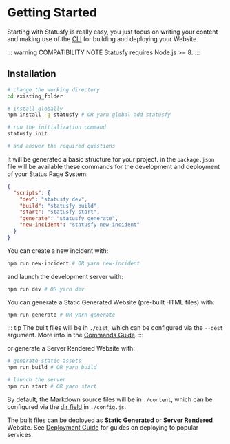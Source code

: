 # Getting Started

Starting with Statusfy is really easy, you just focus on writing your content and making use of the [CLI](../guide/commands.md) for building and deploying your Website.

::: warning COMPATIBILITY NOTE
Statusfy requires Node.js >= 8.
:::

## Installation

``` bash
# change the working directory
cd existing_folder

# install globally
npm install -g statusfy # OR yarn global add statusfy

# run the initialization command
statusfy init

# and answer the required questions
```

It will be generated a basic structure for your project. in the `package.json` file will be available these commands for the development and deployment of your Status Page System:

``` json
{
  "scripts": {
    "dev": "statusfy dev",
    "build": "statusfy build",
    "start": "statusfy start",
    "generate": "statusfy generate",
    "new-incident": "statusfy new-incident"
  }
}
```

You can create a new incident with:

``` bash
npm run new-incident # OR yarn new-incident
```

and launch the development server with:

``` bash
npm run dev # OR yarn dev
```

You can generate a Static Generated Website (pre-built HTML files) with:

``` bash
npm run generate # OR yarn generate
```

::: tip
The built files will be in `./dist`, which can be configured via the `--dest` argument. More info in the [Commands Guide](../guide/commands.md#generate).
:::

or generate a Server Rendered Website with:

``` bash
# generate static assets
npm run build # OR yarn build

# launch the server
npm run start # OR yarn start
```

By default, the Markdown source files will be in `./content`, which can be configured via the [dir field](../config/README.md#dir) in `./config.js`.

The built files can be deployed as **Static Generated** or **Server Rendered** Website. See [Deployment Guide](../guide/deploy.md) for guides on deploying to popular services.
